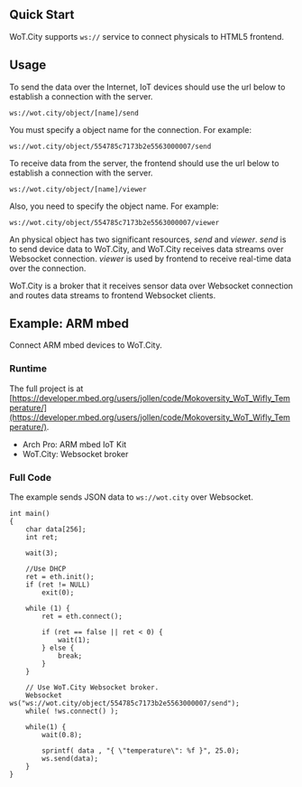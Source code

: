  
## Quick Start

WoT.City supports `ws://` service to connect physicals to HTML5 frontend.

## Usage

To send the data over the Internet, IoT devices should use the url below to establish a connection with the server.

```
ws://wot.city/object/[name]/send
```

You must specify a object name for the connection. For example:

```
ws://wot.city/object/554785c7173b2e5563000007/send
```

To receive data from the server, the frontend should use the url below to establish a connection with the server.

```
ws://wot.city/object/[name]/viewer
```

Also, you need to specify the object name. For example:

```
ws://wot.city/object/554785c7173b2e5563000007/viewer
```

An physical object has two significant resources, *send* and *viewer*. *send* is to send device data to WoT.City, and WoT.City receives data streams over Websocket connection. *viewer* is used by frontend to receive real-time data over the connection.

WoT.City is a broker that it receives sensor data over Websocket connection and routes data streams to frontend Websocket clients.

## Example: ARM mbed

Connect ARM mbed devices to WoT.City.

### Runtime

The full project is at [https://developer.mbed.org/users/jollen/code/Mokoversity_WoT_Wifly_Temperature/](https://developer.mbed.org/users/jollen/code/Mokoversity_WoT_Wifly_Temperature/).

* Arch Pro: ARM mbed IoT Kit
* WoT.City: Websocket broker


### Full Code

The example sends JSON data to `ws://wot.city` over Websocket.

```
int main() 
{
    char data[256];
    int ret;
 
    wait(3);
    
    //Use DHCP
    ret = eth.init(); 
    if (ret != NULL)
        exit(0);
    
    while (1) {
        ret = eth.connect();
        
        if (ret == false || ret < 0) {
            wait(1);
        } else {
            break;
        }
    }
    
    // Use WoT.City Websocket broker.
    Websocket ws("ws://wot.city/object/554785c7173b2e5563000007/send");
    while( !ws.connect() );
    
    while(1) { 
        wait(0.8);
        
        sprintf( data , "{ \"temperature\": %f }", 25.0);
        ws.send(data);
    }
}
```
